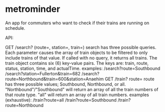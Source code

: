# metrominder
An app for commuters who want to check if their trains are running on schedule.


API:

GET /search? (route=, station=, train=)
  search has three possible queries. Each parameter causes the array of train objects to be filtered to only include trains of that value. If called with no query, it returns all trains.
  The train object contains six (6) key-value pairs. The keys are: train, route, status, station, time, and actualTime.
  examples:
    /search?route=Southbound
    /search?station=Fullerton&train=682
    /search?route=Northbound&train=600&station=Anaehim
GET /train? route=
  route has three possible values; Southbound, Northbound, or all.
  "Northbound"/"Southbound" will return an array of all the train numbers of that route type. "all" will return an array of all train numbers.
  examples (exhaustive):
    /train?route=all
    /train?route=Southbound
    /train?route=Northbound
